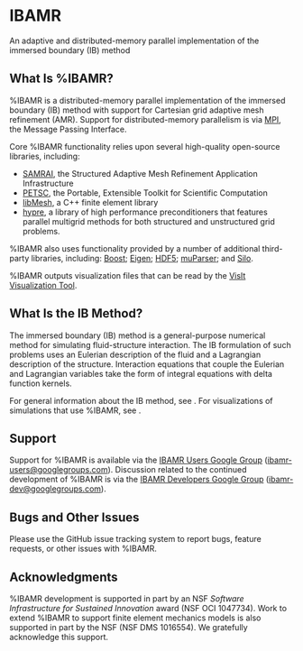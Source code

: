 IBAMR
=====

An adaptive and distributed-memory parallel implementation of the immersed boundary (IB) method

What Is %IBAMR?
--------------

%IBAMR is a distributed-memory parallel implementation of the immersed boundary (IB) method with support for Cartesian grid adaptive mesh refinement (AMR).  Support for distributed-memory parallelism is via <a href="http://www.mcs.anl.gov/research/projects/mpi" target="_blank">MPI</a>, the Message Passing Interface.

Core %IBAMR functionality relies upon several high-quality open-source libraries, including:
 * <a href="https://computation-rnd.llnl.gov/SAMRAI" target="_blank">SAMRAI</a>, the Structured Adaptive Mesh Refinement Application Infrastructure
 * <a href="http://www.mcs.anl.gov/petsc" target="_blank">PETSC</a>, the Portable, Extensible Toolkit for Scientific Computation
 * <a href="http://libmesh.sourceforge.net" target="_blank">libMesh</a>, a C++ finite element library
 * <a href="http://computation.llnl.gov/casc/linear_solvers/sls_hypre.html" target="_blank">hypre</a>, a library of high performance preconditioners that features parallel multigrid methods for both structured and unstructured grid problems.

%IBAMR also uses functionality provided by a number of additional third-party libraries, including: <a href="http://www.boost.org" target="_blank">Boost</a>; <a href="http://eigen.tuxfamily.org/index.php" target="_blank">Eigen</a>; <a href="http://www.hdfgroup.org/HDF5" target="_blank">HDF5</a>; <a href="http://muparser.beltoforion.de" target="_blank">muParser</a>; and <a href="https://wci.llnl.gov/codes/silo" target="_blank">Silo</a>.

%IBAMR outputs visualization files that can be read by the <a href="https://wci.llnl.gov/codes/visit" target="_blank">VisIt Visualization Tool</a>.

What Is the IB Method?
----------------------

The immersed boundary (IB) method is a general-purpose numerical method for simulating fluid-structure interaction.  The IB formulation of such problems uses an Eulerian description of the fluid and a Lagrangian description of the structure.  Interaction equations that couple the Eulerian and Lagrangian variables take the form of integral equations with delta function kernels.

For general information about the IB method, see <a href="http://math.nyu.edu/faculty/peskin" target="_blank"></a>.  For visualizations of simulations that use %IBAMR, see <a href="http://cims.nyu.edu/~griffith" target="_blank"></a>.


Support
-------

Support for %IBAMR is available via the <a href="https://groups.google.com/forum/#!forum/ibamr-users" target="_blank">IBAMR Users Google Group</a> (ibamr-users@googlegroups.com).  Discussion related to the continued development of %IBAMR is via the <a href="http://groups.google.com/group/ibamr-dev" target="_blank">IBAMR Developers Google Group</a> (ibamr-dev@googlegroups.com). 

Bugs and Other Issues
---------------------

Please use the GitHub issue tracking system to report bugs, feature requests, or
 other issues with %IBAMR.

Acknowledgments
---------------

%IBAMR development is supported in part by an NSF <i>Software Infrastructure for Sustained Innovation</i> award (NSF OCI 1047734).  Work to extend %IBAMR to support finite element mechanics models is also supported in part by the NSF (NSF DMS 1016554).  We gratefully acknowledge this support.

